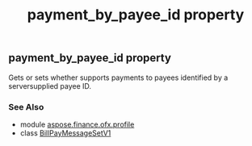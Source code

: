 ﻿---
title: payment_by_payee_id property
second_title: Aspose.Finance for Python via .NET API References
description: 
type: docs
weight: 150
url: /python-net/aspose.finance.ofx.profile/billpaymessagesetv1/payment_by_payee_id/
is_root: false
---

## payment_by_payee_id property


Gets or sets whether supports payments to payees identified by a serversupplied payee ID.

### See Also
* module [aspose.finance.ofx.profile](../../)
* class [BillPayMessageSetV1](/finance/python-net/aspose.finance.ofx.profile/billpaymessagesetv1)
